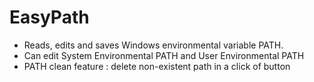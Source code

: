 # EasyPath

- Reads, edits and saves Windows environmental variable PATH. 
- Can edit System Environmental PATH and User Environmental PATH
- PATH clean feature : delete non-existent path in a click of button

